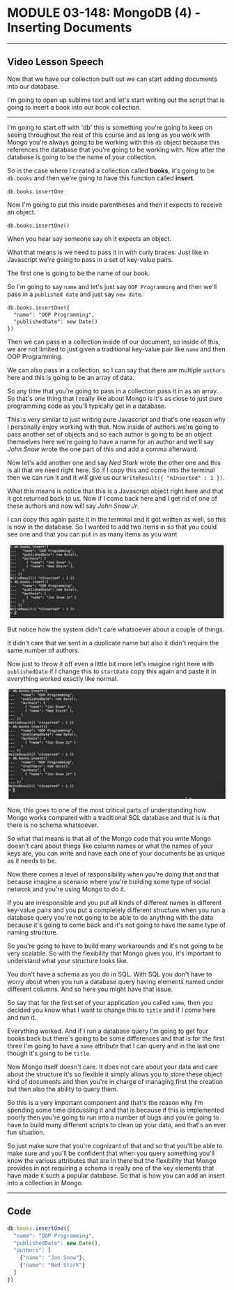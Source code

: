 # MODULE 03-148: MongoDB (4) - Inserting Documents

---

## Video Lesson Speech

Now that we have our collection built out we can start adding documents into our database.   

I'm going to open up sublime text and let's start writing out the script that is going to insert a book into our book collection.

****

I'm going to start off with 'db' this is something you're going to keep on seeing throughout the rest of this course and as long as you work with Mongo you're always going to be working with this `db` object because this references the database that you're going to be working with. Now after the database is going to be the name of your collection.   

So in the case where I created a collection called **books**, it's going to be `db.books` and then we're going to have this function called **insert**. 

```
db.books.insertOne
```

Now I'm going to put this inside parentheses and then it expects to receive an object.

```
db.books.insertOne()
```

When you hear say someone say oh it expects an object.   

What that means is we need to pass it in with curly braces. Just like in Javascript we're going to pass in a set of key-value pairs.   

The first one is going to be the name of our book.  

 So I'm going to say `name` and let's just say `OOP Programming` and then we'll pass in a `published date` and just say `new date`. 

```
db.books.insertOne({
  "name": "OOP Programming",
  "publishedDate": new Date()
})
```

Then we can pass in a collection inside of our document, so inside of this, we are not limited to just given a traditional key-value pair like `name` and then OOP Programming.  

 We can also pass in a collection, so I can say that there are multiple `authors` here and this is going to be an array of data.   

So any time that you're going to pass in a collection pass it in as an array. So that's one thing that I really like about Mongo is it's as close to just pure programming code as you'll typically get in a database.   

This is very similar to just writing pure Javascript and that's one reason why I personally enjoy working with that. Now inside of authors we're going to pass another set of objects and so each author is going to be an object themselves here we're going to have a name for an author and we'll say *John Snow* wrote the one part of this and add a comma afterward.  

 Now let's add another one and say *Ned Stark* wrote the other one and this is all that we need right here. So if I copy this and come into the terminal then we can run it and it will give us our `WriteResult({ "nInserted" : 1 })`.   

What this means is notice that this is a Javascript object right here and that it got returned back to us. Now if I come back here and I get rid of one of these authors and now will say *John Snow Jr*.  

 I can copy this again paste it in the terminal and it got written as well, so this is now in the database. So I wanted to add two items in so that you could see one and that you can put in as many items as you want

![large](./03-149_IMG1.png)

But notice how the system didn't care whatsoever about a couple of things.   

It didn't care that we sent in a duplicate name but also it didn't require the same number of authors.   

Now just to throw it off even a little bit more let's imagine right here with `publishedDate` if I change this to `startDate` copy this again and paste it in everything worked exactly like normal. 

![large](./03-149_IMG2.png)

Now, this goes to one of the most critical parts of understanding how Mongo works compared with a traditional SQL database and that is is that there is no schema whatsoever.   

So what that means is that all of the Mongo code that you write Mongo doesn't care about things like column names or what the names of your keys are, you can write and have each one of your documents be as unique as it needs to be. 

Now there comes a level of responsibility when you're doing that and that because imagine a scenario where you're building some type of social network and you're using Mongo to do it.   

If you are irresponsible and you put all kinds of different names in different key-value pairs and you put a completely different structure when you run a database query you're not going to be able to do anything with the data because it's going to come back and it's not going to have the same type of naming structure.   

So you're going to have to build many workarounds and it's not going to be very scalable. So with the flexibility that Mongo gives you, it's important to understand what your structure looks like.   

You don't have a schema as you do in SQL.  With SQL you don't have to worry about when you run a database query having elements named under different columns. And so here you might have that issue.  

 So say that for the first set of your application you called `name`, then you decided you know what I want to change this to `title` and if I come here and run it.   

Everything worked. And if I run a database query I'm going to get four books back but there's going to be some differences and that is for the first three I'm going to have a `name` attribute that I can query and in the last one though it's going to be `title`.   

Now Mongo itself doesn't care. It does not care about your data and care about the structure it's so flexible it simply allows you to store these object kind of documents and then you're in charge of managing first the creation but then also the ability to query them.   

So this is a very important component and that's the reason why I'm spending some time discussing it and that is because if this is implemented poorly then you're going to run into a number of bugs and you're going to have to build many different scripts to clean up your data, and that's an ever fun situation.   

So just make sure that you're cognizant of that and so that you'll be able to make sure and you'll be confident that when you query something you'll know the various attributes that are in there but the flexibility that Mongo provides in not requiring a schema is really one of the key elements that have made it such a popular database. So that is how you can add an insert into a collection in Mongo. 

****

## Code

```js
db.books.insertOne({
  "name": "OOP Programming",
  "publishedDate": new Date(),
  "authors": [
    {"name": "Jon Snow"},
    {"name": "Ned Stark"}
  ]
})
```
